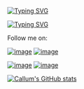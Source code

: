 [![Typing SVG](https://readme-typing-svg.demolab.com?font=Fira+Code&weight=900&size=30&pause=1000&color=BD93F9&multiline=true&width=435&lines=Hi+There%F0%9F%91%8B%F0%9F%8F%BB)](https://git.io/typing-svg)

[![Typing SVG](https://readme-typing-svg.demolab.com?font=Fira+Code&weight=600&size=25&pause=1000&color=BD93F9&multiline=true&width=435&lines=I'm+Callum%2C+an+iOS+Dev+%F0%9F%93%B1)](https://git.io/typing-svg)

Follow me on:

[![image](https://img.shields.io/badge/Twitter-1DA1F2?style=for-the-badge&logo=twitter&logoColor=white)](https://x.com/acxtrila)
[![image](https://img.shields.io/badge/Mastodon-6364FF?style=for-the-badge&logo=Mastodon&logoColor=white)](https://mastodon.social/@acxtrilla) 

[![image](https://img.shields.io/badge/Bluesky-0285FF?logo=bluesky&logoColor=fff&style=for-the-badge)](https://bsky.app/profile/acxtrilla.xyz)
[![image](https://img.shields.io/badge/Threads-000000?style=for-the-badge&logo=Threads&logoColor=white)](https://www.threads.com/@acxtrilla)



[![Callum's GitHub stats](https://github-readme-stats.vercel.app/api?username=0xatrilla&show_icons=true&theme=dracula)](https://github.com/anuraghazra/github-readme-stats)


